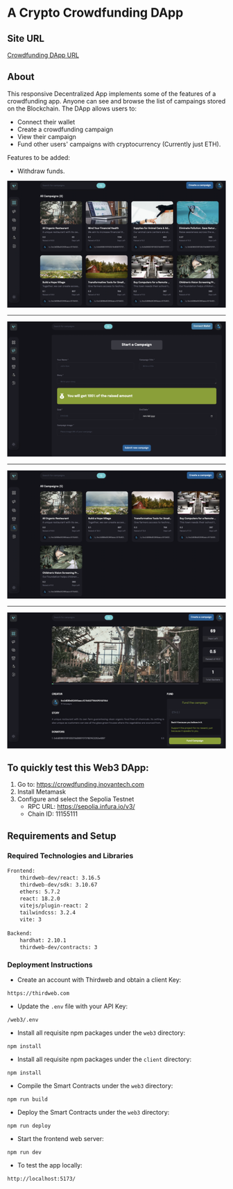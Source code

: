 # A Crypto Crowdfunding DApp

## Site URL

[Crowdfunding DApp URL](https://crowdfunding.inovantech.com)

## About

This responsive Decentralized App implements some of the features of a crowdfunding app. Anyone can see and browse the list of campaings stored on the Blockchain. The DApp allows users to:

- Connect their wallet
- Create a crowdfunding campaign
- View their campaign
- Fund other users' campaigns with cryptocurrency (Currently just ETH).

Features to be added:

- Withdraw funds.

<div style="margin:0px;">
    <img src="client/images/crowdfunding-dapp-home.png">
    <hr>
    <img src="client/images/crowdfunding-start-campaign.png">
    <hr>
    <img src="client/images/crowdfunding-my-campaigns.png">
    <hr>
    <img src="client/images/fund-campaign.png">
</div>

## To quickly test this Web3 DApp:

1. Go to: https://crowdfunding.inovantech.com
2. Install Metamask
3. Configure and select the Sepolia Testnet
   - RPC URL: https://sepolia.infura.io/v3/
   - Chain ID: 11155111

## Requirements and Setup

### Required Technologies and Libraries

```
Frontend:
    thirdweb-dev/react: 3.16.5
    thirdweb-dev/sdk: 3.10.67
    ethers: 5.7.2
    react: 18.2.0
    vitejs/plugin-react: 2
    tailwindcss: 3.2.4
    vite: 3

Backend:
    hardhat: 2.10.1
    thirdweb-dev/contracts: 3
```

### Deployment Instructions

- Create an account with Thirdweb and obtain a client Key:

```
https://thirdweb.com
```

- Update the `.env` file with your API Key:

```
/web3/.env
```

- Install all requisite npm packages under the `web3` directory:

```
npm install
```

- Install all requisite npm packages under the `client` directory:

```
npm install
```

- Compile the Smart Contracts under the `web3` directory:

```
npm run build
```

- Deploy the Smart Contracts under the `web3` directory:

```
npm run deploy
```

- Start the frontend web server:

```
npm run dev
```

- To test the app locally:

```
http://localhost:5173/
```

